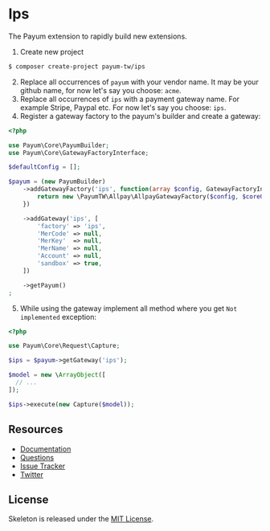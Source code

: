 # Ips

The Payum extension to rapidly build new extensions.

1. Create new project

```bash
$ composer create-project payum-tw/ips
```

2. Replace all occurrences of `payum` with your vendor name. It may be your github name, for now let's say you choose: `acme`.
3. Replace all occurrences of `ips` with a payment gateway name. For example Stripe, Paypal etc. For now let's say you choose: `ips`.
4. Register a gateway factory to the payum's builder and create a gateway:

```php
<?php

use Payum\Core\PayumBuilder;
use Payum\Core\GatewayFactoryInterface;

$defaultConfig = [];

$payum = (new PayumBuilder)
    ->addGatewayFactory('ips', function(array $config, GatewayFactoryInterface $coreGatewayFactory) {
        return new \PayumTW\Allpay\AllpayGatewayFactory($config, $coreGatewayFactory);
    })

    ->addGateway('ips', [
        'factory' => 'ips',
        'MerCode' => null,
        'MerKey'  => null,
        'MerName' => null,
        'Account' => null,
        'sandbox' => true,
    ])

    ->getPayum()
;
```

5. While using the gateway implement all method where you get `Not implemented` exception:

```php
<?php

use Payum\Core\Request\Capture;

$ips = $payum->getGateway('ips');

$model = new \ArrayObject([
  // ...
]);

$ips->execute(new Capture($model));
```

## Resources

* [Documentation](https://github.com/Payum/Payum/blob/master/src/Payum/Core/Resources/docs/index.md)
* [Questions](http://stackoverflow.com/questions/tagged/payum)
* [Issue Tracker](https://github.com/Payum/Payum/issues)
* [Twitter](https://twitter.com/payumphp)

## License

Skeleton is released under the [MIT License](LICENSE).

